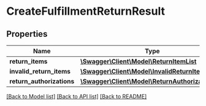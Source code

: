 # CreateFulfillmentReturnResult

## Properties
Name | Type | Description | Notes
------------ | ------------- | ------------- | -------------
**return_items** | [**\Swagger\Client\Model\ReturnItemList**](ReturnItemList.md) |  | [optional] 
**invalid_return_items** | [**\Swagger\Client\Model\InvalidReturnItemList**](InvalidReturnItemList.md) |  | [optional] 
**return_authorizations** | [**\Swagger\Client\Model\ReturnAuthorizationList**](ReturnAuthorizationList.md) |  | [optional] 

[[Back to Model list]](../README.md#documentation-for-models) [[Back to API list]](../README.md#documentation-for-api-endpoints) [[Back to README]](../README.md)


